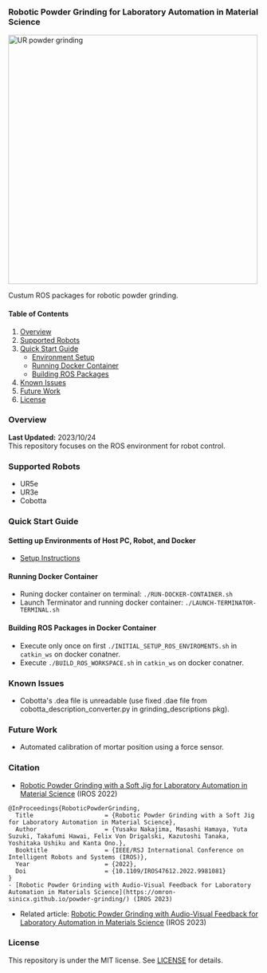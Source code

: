 ### Robotic Powder Grinding for Laboratory Automation in Material Science
<img src="https://github.com/quantumbeam/powder_grinding/blob/main/wiki/grinding_demo.gif?raw=true" alt="UR powder grinding" width="500">

Custum ROS packages for robotic powder grinding.


#### **Table of Contents**
1. [Overview](#overview)
2. [Supported Robots](#supported-robot)
3. [Quick Start Guide](#quick-start)
   - [Environment Setup](#setting-up-environments-of-host-pc-robot-and-docker)
   - [Running Docker Container](#running-docker-container)
   - [Building ROS Packages](#build-ros-packages-on-docker-container)
4. [Known Issues](#known-issues)
5. [Future Work](#tuture-work)
6. [License](#license)

### Overview
**Last Updated:** 2023/10/24  
This repository focuses on the ROS environment for robot control.



### Supported Robots
- UR5e
- UR3e
- Cobotta

### Quick Start Guide

#### Setting up Environments of Host PC, Robot, and Docker
- [Setup Instructions](./docker/README.md)

#### Running Docker Container
- Runing docker container on terminal: `./RUN-DOCKER-CONTAINER.sh`
- Launch Terminator and running docker container: `./LAUNCH-TERMINATOR-TERMINAL.sh`

#### Building ROS Packages in Docker Container
- Execute only once on first `./INITIAL_SETUP_ROS_ENVIROMENTS.sh` in `catkin_ws` on docker conatner.  
- Execute `./BUILD_ROS_WORKSPACE.sh` in `catkin_ws` on docker conatner.

### Known Issues
- Cobotta's .dea file is unreadable (use fixed .dae file from cobotta_description_converter.py in grinding_descriptions pkg).

### Future Work
- Automated calibration of mortar position using a force sensor.

### Citation
- [Robotic Powder Grinding with a Soft Jig for Laboratory Automation in Material Science](https://doi.org/10.1109/IROS47612.2022.9981081) (IROS 2022)
```
@InProceedings{RoboticPowderGrinding,
  Title                    = {Robotic Powder Grinding with a Soft Jig for Laboratory Automation in Material Science},
  Author                   = {Yusaku Nakajima, Masashi Hamaya, Yuta Suzuki, Takafumi Hawai, Felix Von Drigalski, Kazutoshi Tanaka, Yoshitaka Ushiku and Kanta Ono.},
  Booktitle                = {IEEE/RSJ International Conference on Intelligent Robots and Systems (IROS)},
  Year                     = {2022},
  Doi                      = {10.1109/IROS47612.2022.9981081}
}
- [Robotic Powder Grinding with Audio-Visual Feedback for Laboratory Automation in Materials Science](https://omron-sinicx.github.io/powder-grinding/) (IROS 2023)
```
- Related article: [Robotic Powder Grinding with Audio-Visual Feedback for Laboratory Automation in Materials Science](https://omron-sinicx.github.io/powder-grinding/) (IROS 2023)

### License
This repository is under the MIT license. See [LICENSE](./LICENSE) for details.

